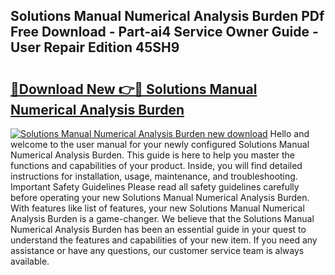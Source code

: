 ## Solutions Manual Numerical Analysis Burden PDf Free Download - Part-ai4 Service Owner Guide - User Repair Edition 45SH9

# <h2><a href="http://bc75849.oget.top/?id=Solutions+Manual+Numerical+Analysis+Burden">🔗Download New 👉🔴 Solutions Manual Numerical Analysis Burden</a></h2>

[![Solutions Manual Numerical Analysis Burden new download](https://i.imgur.com/5g1atiW.png)](http://bc75849.oget.top/?id=Solutions+Manual+Numerical+Analysis+Burden)
Hello and welcome to the user manual for your newly configured Solutions Manual Numerical Analysis Burden. This guide is here to help you master the functions and capabilities of your product. Inside, you will find detailed instructions for installation, usage, maintenance, and troubleshooting. Important Safety Guidelines Please read all safety guidelines carefully before operating your new Solutions Manual Numerical Analysis Burden. With features like list of features, your new Solutions Manual Numerical Analysis Burden is a game-changer. We believe that the Solutions Manual Numerical Analysis Burden has been an essential guide in your quest to understand the features and capabilities of your new item. If you need any assistance or have any questions, our customer service team is always available.

